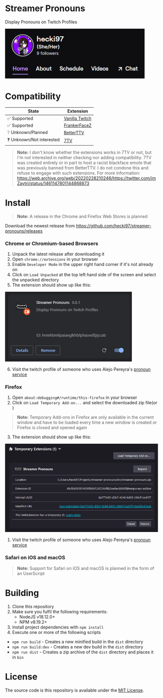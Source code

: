 # Streamer Pronouns

Display Pronouns on Twitch Profiles 

![Screen capture of hecki97's twitch profile with pronouns injected under the user name](doc/pronouns-injected-in-twitch-profile.png)

# Compatibility

| State                      | Extension                                    |
| ---                        | ---                                          |
| ✅ Supported              | [Vanilla Twitch](https://www.twitch.tv)      |
| ✅ Supported              | [FrankerFaceZ](https://www.frankerfacez.com) |
| ❔ Unknown/Planned        | [BetterTTV](https://betterttv.com)           |
| ❓ Unknown/Not interested | [7TV](https://7tv.app)                       |

> **Note:** I don't know whether the extensions works in 7TV or not, but I'm not interested in neither checking nor adding compatibility. 7TV was created entirely or in part to host a racist blackface emote that was previously banned from BetterTTV. I do not condone this and refuse to engage with such extensions. For more information: https://web.archive.org/web/20220228210246/https://twitter.com/imZaytri/status/1461147801144868873

# Install

> **Note:** A release in the Chrome and Firefox Web Stores is planned

Download the newest release from https://github.com/hecki97/streamer-pronouns/releases

### Chrome or Chromium-based Browsers

1. Unpack the latest release after downloading it
2. Open `chrome://extensions` in your browser
3. Enable `Developer Mode` in the upper right hand corner if it's not already on 
4. Click on `Load Unpacked` at the top left hand side of the screen and select the unpacked directory
5. The extension should show up like this:

![Screen capture showing the loaded unpacked extension in the Chrome extension screen](doc/unpacked-extension-chrome.png)

6. Visit the twitch profile of someone who uses Alejo Pereyra's [pronoun service](https://pronouns.alejo.io/)

### Firefox

1. Open `about:debugging#/runtime/this-firefox` in your browser
2. Click on `Load Temporary Add-on...` and select the downloaded zip file(or )

> **Note:** Temporary Add-ons in Firefox are only available in the current window and have to be loaded every time a new window is created or Firefox is closed and opened again

3. The extension should show up like this:

![Screen capture showing the loaded temporary Add-On in the 'This Firefox' screen ](doc/unpacked-extension-firefox.png)

1. Visit the twitch profile of someone who uses Alejo Pereyra's [pronoun service](https://pronouns.alejo.io/)

### Safari on iOS and macOS

> **Note:** Support for Safari on iOS and macOS is planned in the form of an UserScript

# Building

1. Clone this repository
2. Make sure you fulfil the following requirements:
   - NodeJS v18.12.0+
   - NPM v8.19.2+
3. Install project dependencies with `npm install`
4. Execute one or more of the following scripts

- `npm run build` - Creates a new minified build in the `dist` directory
- `npm run build:dev` - Creates a new dev build in the `dist` directory
- `npm run dist` - Creates a zip archive of the `dist` directory and places it in `bin`

# License
The source code is this repository is available under the [MIT License](LICENSE).